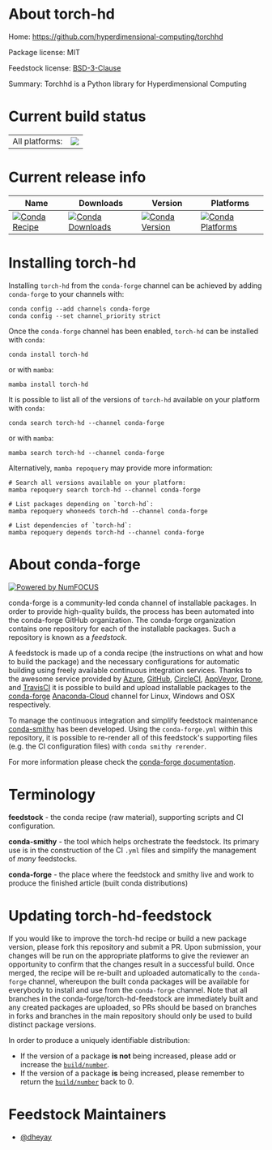 About torch-hd
==============

Home: https://github.com/hyperdimensional-computing/torchhd

Package license: MIT

Feedstock license: [BSD-3-Clause](https://github.com/conda-forge/torch-hd-feedstock/blob/main/LICENSE.txt)

Summary: Torchhd is a Python library for Hyperdimensional Computing

Current build status
====================


<table><tr><td>All platforms:</td>
    <td>
      <a href="https://dev.azure.com/conda-forge/feedstock-builds/_build/latest?definitionId=16292&branchName=main">
        <img src="https://dev.azure.com/conda-forge/feedstock-builds/_apis/build/status/torch-hd-feedstock?branchName=main">
      </a>
    </td>
  </tr>
</table>

Current release info
====================

| Name | Downloads | Version | Platforms |
| --- | --- | --- | --- |
| [![Conda Recipe](https://img.shields.io/badge/recipe-torch--hd-green.svg)](https://anaconda.org/conda-forge/torch-hd) | [![Conda Downloads](https://img.shields.io/conda/dn/conda-forge/torch-hd.svg)](https://anaconda.org/conda-forge/torch-hd) | [![Conda Version](https://img.shields.io/conda/vn/conda-forge/torch-hd.svg)](https://anaconda.org/conda-forge/torch-hd) | [![Conda Platforms](https://img.shields.io/conda/pn/conda-forge/torch-hd.svg)](https://anaconda.org/conda-forge/torch-hd) |

Installing torch-hd
===================

Installing `torch-hd` from the `conda-forge` channel can be achieved by adding `conda-forge` to your channels with:

```
conda config --add channels conda-forge
conda config --set channel_priority strict
```

Once the `conda-forge` channel has been enabled, `torch-hd` can be installed with `conda`:

```
conda install torch-hd
```

or with `mamba`:

```
mamba install torch-hd
```

It is possible to list all of the versions of `torch-hd` available on your platform with `conda`:

```
conda search torch-hd --channel conda-forge
```

or with `mamba`:

```
mamba search torch-hd --channel conda-forge
```

Alternatively, `mamba repoquery` may provide more information:

```
# Search all versions available on your platform:
mamba repoquery search torch-hd --channel conda-forge

# List packages depending on `torch-hd`:
mamba repoquery whoneeds torch-hd --channel conda-forge

# List dependencies of `torch-hd`:
mamba repoquery depends torch-hd --channel conda-forge
```


About conda-forge
=================

[![Powered by
NumFOCUS](https://img.shields.io/badge/powered%20by-NumFOCUS-orange.svg?style=flat&colorA=E1523D&colorB=007D8A)](https://numfocus.org)

conda-forge is a community-led conda channel of installable packages.
In order to provide high-quality builds, the process has been automated into the
conda-forge GitHub organization. The conda-forge organization contains one repository
for each of the installable packages. Such a repository is known as a *feedstock*.

A feedstock is made up of a conda recipe (the instructions on what and how to build
the package) and the necessary configurations for automatic building using freely
available continuous integration services. Thanks to the awesome service provided by
[Azure](https://azure.microsoft.com/en-us/services/devops/), [GitHub](https://github.com/),
[CircleCI](https://circleci.com/), [AppVeyor](https://www.appveyor.com/),
[Drone](https://cloud.drone.io/welcome), and [TravisCI](https://travis-ci.com/)
it is possible to build and upload installable packages to the
[conda-forge](https://anaconda.org/conda-forge) [Anaconda-Cloud](https://anaconda.org/)
channel for Linux, Windows and OSX respectively.

To manage the continuous integration and simplify feedstock maintenance
[conda-smithy](https://github.com/conda-forge/conda-smithy) has been developed.
Using the ``conda-forge.yml`` within this repository, it is possible to re-render all of
this feedstock's supporting files (e.g. the CI configuration files) with ``conda smithy rerender``.

For more information please check the [conda-forge documentation](https://conda-forge.org/docs/).

Terminology
===========

**feedstock** - the conda recipe (raw material), supporting scripts and CI configuration.

**conda-smithy** - the tool which helps orchestrate the feedstock.
                   Its primary use is in the construction of the CI ``.yml`` files
                   and simplify the management of *many* feedstocks.

**conda-forge** - the place where the feedstock and smithy live and work to
                  produce the finished article (built conda distributions)


Updating torch-hd-feedstock
===========================

If you would like to improve the torch-hd recipe or build a new
package version, please fork this repository and submit a PR. Upon submission,
your changes will be run on the appropriate platforms to give the reviewer an
opportunity to confirm that the changes result in a successful build. Once
merged, the recipe will be re-built and uploaded automatically to the
`conda-forge` channel, whereupon the built conda packages will be available for
everybody to install and use from the `conda-forge` channel.
Note that all branches in the conda-forge/torch-hd-feedstock are
immediately built and any created packages are uploaded, so PRs should be based
on branches in forks and branches in the main repository should only be used to
build distinct package versions.

In order to produce a uniquely identifiable distribution:
 * If the version of a package **is not** being increased, please add or increase
   the [``build/number``](https://docs.conda.io/projects/conda-build/en/latest/resources/define-metadata.html#build-number-and-string).
 * If the version of a package **is** being increased, please remember to return
   the [``build/number``](https://docs.conda.io/projects/conda-build/en/latest/resources/define-metadata.html#build-number-and-string)
   back to 0.

Feedstock Maintainers
=====================

* [@dheyay](https://github.com/dheyay/)

